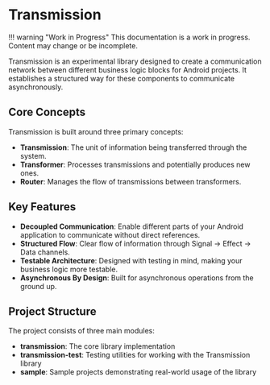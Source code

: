 # Transmission

!!! warning "Work in Progress"
    This documentation is a work in progress. Content may change or be incomplete.

Transmission is an experimental library designed to create a communication network between different business logic blocks for Android projects. It establishes a structured way for these components to communicate asynchronously.

## Core Concepts

Transmission is built around three primary concepts:

- **Transmission**: The unit of information being transferred through the system.
- **Transformer**: Processes transmissions and potentially produces new ones.
- **Router**: Manages the flow of transmissions between transformers.

## Key Features

- **Decoupled Communication**: Enable different parts of your Android application to communicate without direct references.
- **Structured Flow**: Clear flow of information through Signal → Effect → Data channels.
- **Testable Architecture**: Designed with testing in mind, making your business logic more testable.
- **Asynchronous By Design**: Built for asynchronous operations from the ground up.

## Project Structure

The project consists of three main modules:

- **transmission**: The core library implementation
- **transmission-test**: Testing utilities for working with the Transmission library
- **sample**: Sample projects demonstrating real-world usage of the library

